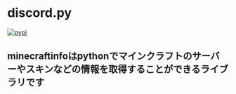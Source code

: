 discord.py
==========
<a href="https://pypi.python.org/pypi/minecraftinfo">
<img src="https://img.shields.io/pypi/v/minecraftinfo.svg" alt="pypi">
</a> 

minecraftinfoはpythonでマインクラフトのサーバーやスキンなどの情報を取得することができるライブラリです
----------
